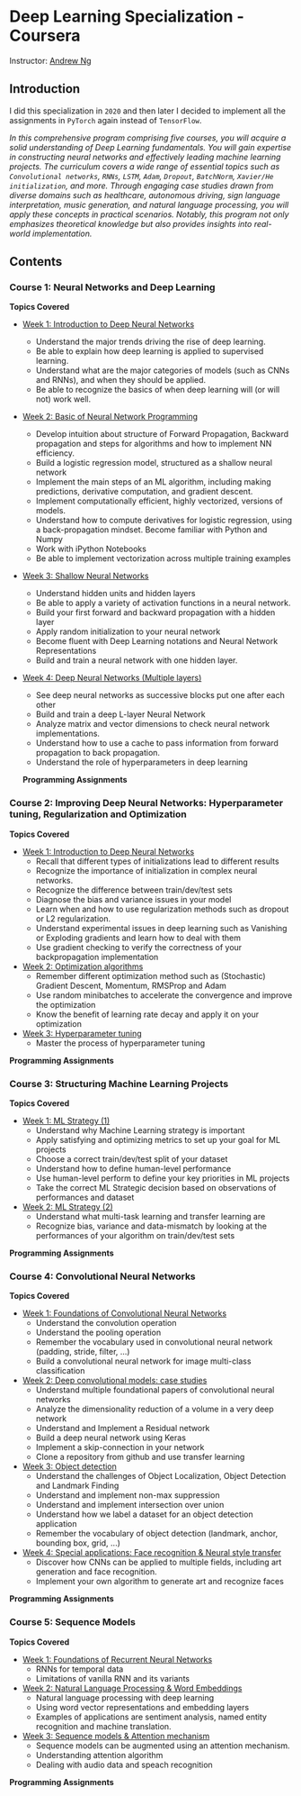 # Deep Learning Specialization - Coursera

Instructor: [Andrew Ng](https://www.coursera.org/specializations/deep-learning/)

Introduction
---

I did this specialization in `2020` and then later I decided to implement all the assignments in `PyTorch` again instead of `TensorFlow`.

*In this comprehensive program comprising five courses, you will acquire a solid understanding of Deep Learning fundamentals. You will gain expertise in constructing neural networks and effectively leading machine learning projects. The curriculum covers a wide range of essential topics such as `Convolutional networks`, `RNNs`, `LSTM`, `Adam`, `Dropout`, `BatchNorm`, `Xavier/He initialization`, and more. Through engaging case studies drawn from diverse domains such as healthcare, autonomous driving, sign language interpretation, music generation, and natural language processing, you will apply these concepts in practical scenarios. Notably, this program not only emphasizes theoretical knowledge but also provides insights into real-world implementation.*

Contents
---

### Course 1: Neural Networks and Deep Learning

**Topics Covered**
  - [Week 1: Introduction to Deep Neural Networks]()
      + Understand the major trends driving the rise of deep learning.
      + Be able to explain how deep learning is applied to supervised learning.
      + Understand what are the major categories of models (such as CNNs and RNNs), and when they should be applied.
      + Be able to recognize the basics of when deep learning will (or will not) work well.
  - [Week 2: Basic of Neural Network Programming]()
      + Develop intuition about structure of Forward Propagation, Backward propagation and steps for algorithms and how to implement NN efficiency.
      + Build a logistic regression model, structured as a shallow neural network
      + Implement the main steps of an ML algorithm, including making predictions, derivative computation, and gradient descent.
      + Implement computationally efficient, highly vectorized, versions of models.
      + Understand how to compute derivatives for logistic regression, using a back-propagation mindset. Become familiar with Python and Numpy
      + Work with iPython Notebooks
      + Be able to implement vectorization across multiple training examples
  - [Week 3: Shallow Neural Networks]()
      + Understand hidden units and hidden layers
      + Be able to apply a variety of activation functions in a neural network.
      + Build your first forward and backward propagation with a hidden layer
      + Apply random initialization to your neural network
      + Become fluent with Deep Learning notations and Neural Network Representations
      + Build and train a neural network with one hidden layer.
  - [Week 4: Deep Neural Networks (Multiple layers)]()
      + See deep neural networks as successive blocks put one after each other
      + Build and train a deep L-layer Neural Network
      + Analyze matrix and vector dimensions to check neural network implementations.
      + Understand how to use a cache to pass information from forward propagation to back propagation.
      + Understand the role of hyperparameters in deep learning

    **Programming Assignments**

### Course 2: Improving Deep Neural Networks: Hyperparameter tuning, Regularization and Optimization

**Topics Covered**
  
  - [Week 1: Introduction to Deep Neural Networks]()
      + Recall that different types of initializations lead to different results 
      + Recognize the importance of initialization in complex neural networks. 
      + Recognize the difference between train/dev/test sets
      + Diagnose the bias and variance issues in your model
      + Learn when and how to use regularization methods such as dropout or L2 regularization.
      + Understand experimental issues in deep learning such as Vanishing or Exploding gradients and learn how to deal with them
      + Use gradient checking to verify the correctness of your backpropagation implementation
   - [Week 2: Optimization algorithms]()
     + Remember different optimization method such as (Stochastic) Gradient Descent, Momentum, RMSProp and Adam
     + Use random minibatches to accelerate the convergence and improve the optimization
     + Know the benefit of learning rate decay and apply it on your optimization
  - [Week 3: Hyperparameter tuning]()
     + Master the process of hyperparameter tuning

**Programming Assignments**

### Course 3: Structuring Machine Learning Projects

**Topics Covered**
  - [Week 1: ML Strategy (1)]()
    + Understand why Machine Learning strategy is important
    + Apply satisfying and optimizing metrics to set up your goal for ML projects
    + Choose a correct train/dev/test split of your dataset
    + Understand how to define human-level performance
    + Use human-level perform to define your key priorities in ML projects
    + Take the correct ML Strategic decision based on observations of performances and dataset
  - [Week 2: ML Strategy (2)]()
    + Understand what multi-task learning and transfer learning are
    + Recognize bias, variance and data-mismatch by looking at the performances of your algorithm on train/dev/test sets

**Programming Assignments**

### Course 4: Convolutional Neural Networks

**Topics Covered**
  - [Week 1: Foundations of Convolutional Neural Networks]()
    + Understand the convolution operation
    + Understand the pooling operation
    + Remember the vocabulary used in convolutional neural network (padding, stride, filter, ...)
    + Build a convolutional neural network for image multi-class classification
  - [Week 2: Deep convolutional models: case studies]()
    + Understand multiple foundational papers of convolutional neural networks
    + Analyze the dimensionality reduction of a volume in a very deep network
    + Understand and Implement a Residual network
    + Build a deep neural network using Keras
    + Implement a skip-connection in your network
    + Clone a repository from github and use transfer learning
  - [Week 3: Object detection]()
    + Understand the challenges of Object Localization, Object Detection and Landmark Finding
    + Understand and implement non-max suppression
    + Understand and implement intersection over union
    + Understand how we label a dataset for an object detection application
    + Remember the vocabulary of object detection (landmark, anchor, bounding box, grid, ...)
  - [Week 4: Special applications: Face recognition & Neural style transfer]()
    + Discover how CNNs can be applied to multiple fields, including art generation and face recognition.
    + Implement your own algorithm to generate art and recognize faces

**Programming Assignments**

### Course 5: Sequence Models

**Topics Covered**
  - [Week 1: Foundations of Recurrent Neural Networks]()
    + RNNs for temporal data
    + Limitations of vanilla RNN and its variants  
  - [Week 2: Natural Language Processing & Word Embeddings]()
    + Natural language processing with deep learning
    + Using word vector representations and embedding layers
    + Examples of applications are sentiment analysis, named entity recognition and machine translation.
  - [Week 3: Sequence models & Attention mechanism]()
    + Sequence models can be augmented using an attention mechanism.
    + Understanding attention algorithm 
    + Dealing with audio data and speach recognition

  **Programming Assignments**







